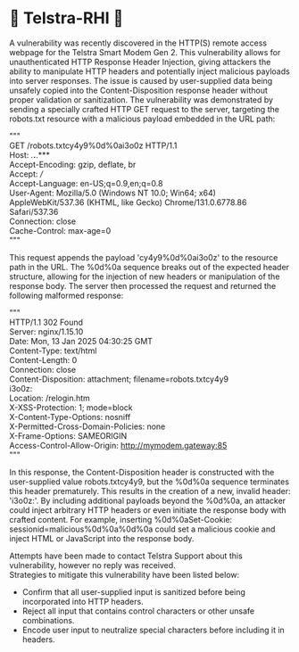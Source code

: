 # 🎀 Telstra-RHI 🎀
A vulnerability was recently discovered in the HTTP(S) remote access webpage for the Telstra Smart Modem Gen 2. This vulnerability allows for unauthenticated HTTP Response Header Injection, giving attackers the ability to manipulate HTTP headers and potentially inject malicious payloads into server responses. The issue is caused by user-supplied data being unsafely copied into the Content-Disposition response header without proper validation or sanitization. The vulnerability was demonstrated by sending a specially crafted HTTP GET request to the server, targeting the robots.txt resource with a malicious payload embedded in the URL path:<br/>

"""<br/>
GET /robots.txtcy4y9%0d%0ai3o0z HTTP/1.1<br/>
Host: *.***.**.***<br/>
Accept-Encoding: gzip, deflate, br<br/>
Accept: */*<br/>
Accept-Language: en-US;q=0.9,en;q=0.8<br/>
User-Agent: Mozilla/5.0 (Windows NT 10.0; Win64; x64) AppleWebKit/537.36 (KHTML, like Gecko) Chrome/131.0.6778.86 Safari/537.36<br/>
Connection: close<br/>
Cache-Control: max-age=0<br/>
"""<br/>

This request appends the payload 'cy4y9%0d%0ai3o0z' to the resource path in the URL. The %0d%0a sequence breaks out of the expected header structure, allowing for the injection of new headers or manipulation of the response body. The server then processed the request and returned the following malformed response:<br/>

"""<br/>
HTTP/1.1 302 Found<br/>
Server: nginx/1.15.10<br/>
Date: Mon, 13 Jan 2025 04:30:25 GMT<br/>
Content-Type: text/html<br/>
Content-Length: 0<br/>
Connection: close<br/>
Content-Disposition: attachment; filename=robots.txtcy4y9<br/>
i3o0z: <br/>
Location: /relogin.htm<br/>
X-XSS-Protection: 1; mode=block<br/>
X-Content-Type-Options: nosniff<br/>
X-Permitted-Cross-Domain-Policies: none<br/>
X-Frame-Options: SAMEORIGIN<br/>
Access-Control-Allow-Origin: http://mymodem.gateway:85<br/>
"""<br/>

In this response, the Content-Disposition header is constructed with the user-supplied value robots.txtcy4y9, but the %0d%0a sequence terminates this header prematurely. This results in the creation of a new, invalid header: 'i3o0z:'. By including additional payloads beyond the %0d%0a, an attacker could inject arbitrary HTTP headers or even initiate the response body with crafted content. For example, inserting %0d%0aSet-Cookie: sessionid=malicious%0d%0a%0d%0a<html> could set a malicious cookie and inject HTML or JavaScript into the response body.

Attempts have been made to contact Telstra Support about this vulnerability, however no reply was received.<br/>
Strategies to mitigate this vulnerability have been listed below:
- Confirm that all user-supplied input is sanitized before being incorporated into HTTP headers.
- Reject all input that contains control characters or other unsafe combinations.
- Encode user input to neutralize special characters before including it in headers.
